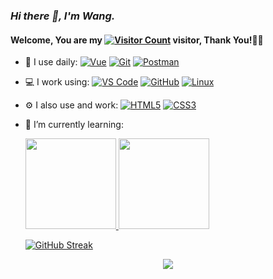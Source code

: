 

### _Hi there 👋, I'm Wang._  

#### Welcome, You are my [![Visitor Count](https://profile-counter.glitch.me/1/count.svg)](https://github.com/Discover999/) visitor, Thank You!🎉🎉  

- 🚀 I use daily: 
  [![Vue](https://img.shields.io/badge/Vue.js-35495E?logo=vue.js&logoColor=4FC08D)](https://github.com/Discover999/)
  [![Git](https://img.shields.io/badge/-Git-000000?logo=git&logoColor=FF7043)](https://github.com/Discover999/)
  [![Postman](https://img.shields.io/badge/-Postman-7A1FA2?logo=postman&logoColor=FC8019)](https://github.com/Discover999/)

- 💻 I work using: 
  [![VS Code](https://img.shields.io/badge/-VS%20Code-007ACC?style=plastic&logo=visual-studio-code)](https://github.com/Discover999/)
  [![GitHub](https://img.shields.io/badge/-GitHub-181717?style=plastic&logo=github)](https://github.com/Discover999/)
  [![Linux](https://img.shields.io/badge/-Linux-F16061?logo=linux&logoColor=000)](https://github.com/Discover999/)

- ⚙️ I also use and work: 
  [![HTML5](https://img.shields.io/badge/-HTML5-E34F26?style=plastic&logo=html5&logoColor=white)](https://github.com/Discover999/)
  [![CSS3](https://img.shields.io/badge/-CSS3-1572B6?style=plastic&logo=css3)](https://github.com/Discover999/)

- 🌱 I’m currently learning: 


  [<span><img src="https://github-readme-stats.vercel.app/api/top-langs/?username=discover999&layout=compact" height=145/></span>
  <span><img src="https://github-readme-stats.vercel.app/api?username=discover999&layout=compact&count_private=true&show_icons=true" height=145/></span>](https://github.com/Discover999/)

  [![GitHub Streak](http://github-readme-streak-stats.herokuapp.com?user=Discover999&theme=blueberry&date_format=%5BY.%5Dn.j&locale=zh)](https://git.io/streak-stats)

<div align="center">
  <a href="https://gcore.jsdelivr.net/gh/Discover999/TyporaPic@master/pay.jpg" target="_blank" style="display: inline-block;">
    <img
        src="https://img.shields.io/badge/Donate-BUY%20ME%20A%20COFFEE-blue?style=for-the-badge&logo=BuyMeACoffee&logoColor=FEFEFE"
        align="center"
    />
  </a>
</div>
